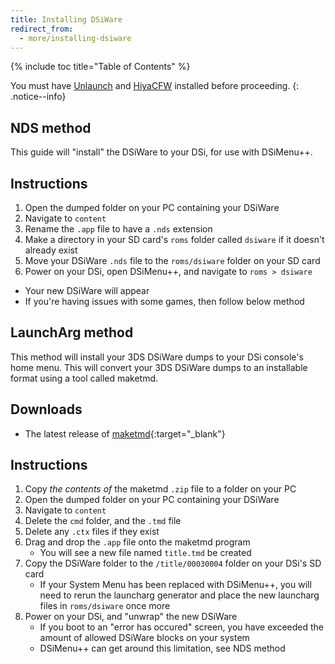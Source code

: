 ```yaml
---
title: Installing DSiWare
redirect_from:
  - more/installing-dsiware
---
```


{% include toc title="Table of Contents" %}

You must have [Unlaunch](/guide/installing-unlaunch/) and [HiyaCFW](/guide/installing-hiyacfw/) installed before proceeding.
{: .notice--info}

## NDS method

This guide will "install" the DSiWare to your DSi, for use with DSiMenu++.

## Instructions
1. Open the dumped folder on your PC containing your DSiWare
2. Navigate to `content`
3. Rename the `.app` file to have a `.nds` extension
4. Make a directory in your SD card's `roms` folder called `dsiware` if it doesn't already exist
5. Move your DSiWare `.nds` file to the `roms/dsiware` folder on your SD card
6. Power on your DSi, open DSiMenu++, and navigate to `roms > dsiware`
  - Your new DSiWare will appear
  - If you're having issues with some games, then follow below method

## LaunchArg method

This method will install your 3DS DSiWare dumps to your DSi console's home menu. This will convert your 3DS DSiWare dumps to an installable format using a tool called maketmd.

## Downloads
- The latest release of [maketmd](https://github.com/Tuxality/maketmd/releases){:target="_blank"}

## Instructions
1. Copy *the contents of* the maketmd `.zip` file to a folder on your PC
1. Open the dumped folder on your PC containing your DSiWare
1. Navigate to `content`
1. Delete the `cmd` folder, and the `.tmd` file
1. Delete any `.ctx` files if they exist
1. Drag and drop the `.app` file onto the maketmd program
    - You will see a new file named `title.tmd` be created
1. Copy the DSiWare folder to the `/title/00030004` folder on your DSi's SD card
    - If your System Menu has been replaced with DSiMenu++, you will need to rerun the launcharg generator and place the new launcharg files in `roms/dsiware` once more
1. Power on your DSi, and "unwrap" the new DSiWare
    - If you boot to an "error has occured" screen, you have exceeded the amount of allowed DSiWare blocks on your system
    - DSiMenu++ can get around this limitation, see NDS method
